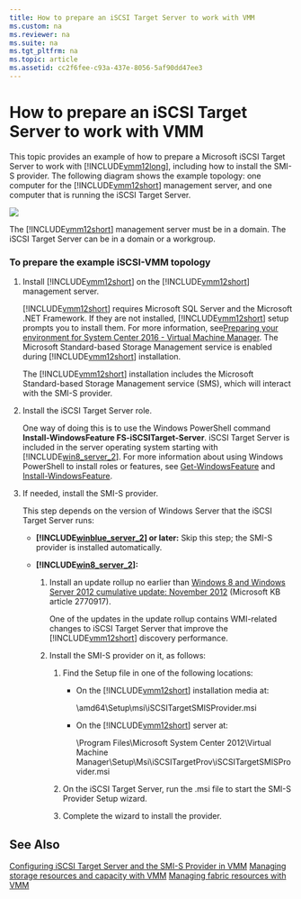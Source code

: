 ```yaml
---
title: How to prepare an iSCSI Target Server to work with VMM
ms.custom: na
ms.reviewer: na
ms.suite: na
ms.tgt_pltfrm: na
ms.topic: article
ms.assetid: cc2f6fee-c93a-437e-8056-5af90dd47ee3
---
```

# How to prepare an iSCSI Target Server to work with VMM
This topic provides an example of how to prepare a Microsoft iSCSI Target Server to work with [!INCLUDE[vmm12long](../../includes/vmm12long_md.md)], including how to install the SMI\-S provider. The following diagram shows the example topology: one computer for the [!INCLUDE[vmm12short](../../includes/vmm12short_md.md)] management server, and one computer that is running the iSCSI Target Server.

![](Image/VMMiSCSI4.png)

The [!INCLUDE[vmm12short](../../includes/vmm12short_md.md)] management server must be in a domain. The iSCSI Target Server can be in a domain or a workgroup.

### To prepare the example iSCSI\-VMM topology

1.  Install [!INCLUDE[vmm12short](../../includes/vmm12short_md.md)] on the [!INCLUDE[vmm12short](../../includes/vmm12short_md.md)] management server.

    [!INCLUDE[vmm12short](../../includes/vmm12short_md.md)] requires Microsoft SQL Server and the Microsoft .NET Framework. If they are not installed, [!INCLUDE[vmm12short](../../includes/vmm12short_md.md)] setup prompts you to install them. For more information, see[Preparing your environment for System Center 2016 - Virtual Machine Manager](../Deploy/Preparing-your-environment-for-System-Center-2016---Virtual-Machine-Manager.md). The Microsoft Standard\-based Storage Management service is enabled during [!INCLUDE[vmm12short](../../includes/vmm12short_md.md)] installation.

    The [!INCLUDE[vmm12short](../../includes/vmm12short_md.md)] installation includes the Microsoft Standard\-based Storage Management service \(SMS\), which will interact with the SMI\-S provider.

2.  Install the iSCSI Target Server role.

    One way of doing this is to use the Windows PowerShell command **Install\-WindowsFeature FS\-iSCSITarget\-Server**. iSCSI Target Server is included in the server operating system starting with [!INCLUDE[win8_server_2](../../includes/win8_server_2_md.md)]. For more information about using Windows PowerShell to install roles or features, see [Get-WindowsFeature](http://technet.microsoft.com/library/jj205469.aspx) and [Install-WindowsFeature](http://technet.microsoft.com/library/jj205467.aspx).

3.  If needed, install the SMI\-S provider.

    This step depends on the version of Windows Server that the iSCSI Target Server runs:

    -   **[!INCLUDE[winblue_server_2](../../includes/winblue_server_2_md.md)] or later:** Skip this step; the SMI\-S provider is installed automatically.

    -   **[!INCLUDE[win8_server_2](../../includes/win8_server_2_md.md)]:**

        1.  Install an update rollup no earlier than [Windows 8 and Windows Server 2012 cumulative update: November 2012](http://support.microsoft.com/kb/2770917) \(Microsoft KB article 2770917\).

            One of the updates in the update rollup contains WMI\-related changes to iSCSI Target Server that improve the [!INCLUDE[vmm12short](../../includes/vmm12short_md.md)] discovery performance.

        2.  Install the SMI\-S provider on it, as follows:

            1.  Find the Setup file in one of the following locations:

                -   On the [!INCLUDE[vmm12short](../../includes/vmm12short_md.md)] installation media at:

                    \\amd64\\Setup\\msi\\iSCSITargetSMISProvider.msi

                -   On the [!INCLUDE[vmm12short](../../includes/vmm12short_md.md)] server at:

                    \\Program Files\\Microsoft System Center 2012\\Virtual Machine Manager\\Setup\\Msi\\iSCSITargetProv\\iSCSITargetSMISProvider.msi

            2.  On the iSCSI Target Server, run the .msi file to start the SMI\-S Provider Setup wizard.

            3.  Complete the wizard to install the provider.

## See Also
[Configuring iSCSI Target Server and the SMI-S Provider in VMM](Configuring-iSCSI-Target-Server-and-the-SMI-S-Provider-in-VMM.md)
[Managing storage resources and capacity with VMM](Managing-storage-resources-and-capacity-with-VMM.md)
[Managing fabric resources with VMM](Managing-fabric-resources-with-VMM.md)



